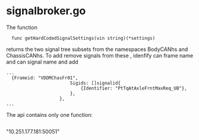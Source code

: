 # signalbroker.go 

The function 
```
  func getHardCodedSignalSettings(vin string)(*settings)
```

returns the two signal tree subsets from the namespaces BodyCANhs and ChassisCANhs. To add remove signals from these , idenfify can frame name and can signal name and add 
```
...
  {Frameid: "VDDMChasFr01",
						Sigids: []signalid{
							{Identifier: "PtTqAtAxleFrntMaxReq_UB"},
						},
					},
...
```
The api contains only one function:

```

```




"10.251.177.181:50051"
